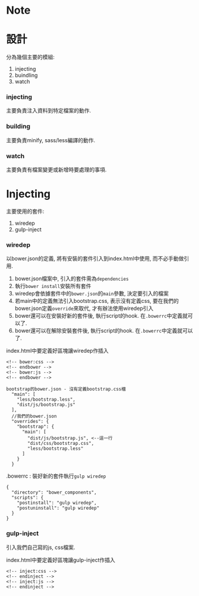 Note
===


# 設計
分為幾個主要的模組:
1. injecting
2. buindling
3. watch

### injecting
主要負責注入資料到特定檔案的動作.

### building
主要負責minify, sass/less編譯的動作.

### watch
主要負責有檔案變更或新增時要處理的事項.

# Injecting
主要使用的套件:
1. wiredep
2. gulp-inject

### wiredep
以bower.json的定義, 將有安裝的套件引入到index.html中使用, 而不必手動做引用.

1. bower.json檔案中, 引入的套件需為`dependencies`
2. 執行`bower install`安裝所有套件
3. wiredep會依據套件中的`bower.json`的`main`參數, 決定要引入的檔案
4. 若main中的定義無法引入bootstrap.css, 表示沒有定義css, 要在我們的bower.json定義`override`來取代, 才有辦法使用wiredep引入
5. bower還可以在安裝好新的套件後, 執行script的hook. 在`.bowerrc`中定義就可以了.
6. bower還可以在解除安裝套件後, 執行script的hook. 在`.bowerrc`中定義就可以了.

index.html中要定義好區塊讓wiredep作插入
```
<!-- bower:css -->
<!-- endbower -->
<!-- bower:js -->
<!-- endbower -->
```

```
bootstrap的bower.json - 沒有定義bootstrap.css檔
  "main": [
    "less/bootstrap.less",
    "dist/js/bootstrap.js"
  ],
  //我們的bower.json
  "overrides": {
    "bootstrap": {
      "main": [
        "dist/js/bootstrap.js", <--這一行
        "dist/css/bootstrap.css",
        "less/bootstrap.less"
      ]
    }
  }
```

.bowerrc : 裝好新的套件執行`gulp wiredep`
```
{
  "directory": "bower_components",
  "scripts": {
    "postinstall": "gulp wiredep",
    "postuninstall": "gulp wiredep"
  }
}
```


### gulp-inject
引入我們自己寫的js, css檔案.

index.html中要定義好區塊讓gulp-inject作插入
```
<!-- inject:css -->
<!-- endinject -->
<!-- inject:js -->
<!-- endinject -->
```